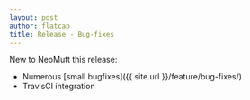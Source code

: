 ```yaml
---
layout: post
author: flatcap
title: Release - Bug-fixes
---
```


New to NeoMutt this release:

- Numerous [small bugfixes]({{ site.url }}/feature/bug-fixes/)
- TravisCI integration

